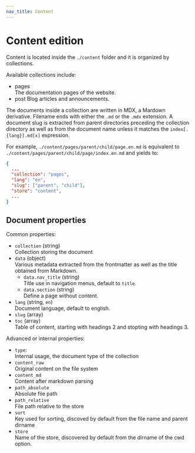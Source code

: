 ```yaml
---
nav_title: Content
---
```


# Content edition

Content is located inside the `./content` folder and it is organized by collections.

Available collections include:

- pages   
  The documentation pages of the website.
- post
  Blog articles and announcements.

The documents inside a collection are written in MDX, a Mardown derivative. Filename ends with either the `.md` or the `.mdx` extension. A document slug is extracted from parent directories preceding the collection directory as well as from the document name unless it matches the `index[.{lang}].md[x]` expression.

For example, `./content/pages/parent/child/page.en.md` is equivalent to `./content/pages/parent/child/page/index.en.md` and yields to:

```json
{
  ...
  "collection": "pages",
  "lang": "en",
  "slug": ["parent", "child"],
  "store": "content",
  ...
}
```

## Document properties

Common properties:

- `collection` (string)   
  Collection storing the document
- `data` (object)   
  Various metadata extracted from the frontmatter as well as the title obtained from Markdown.
  - `data.nav_title` (string)   
    Title use in navigation menus, default to `title`.
  - `data.section` (string)   
    Define a page without content.
- `lang` (string, `en`)   
  Document language, default to english.
- `slug` (array)   
- `toc` (array)   
  Table of content, starting with headings 2 and stopting with headings 3.

Advanced or internal properties:

- `type`:   
  Internal usage, the document type of the collection
- `content_raw`   
  Original content on the file system
- `content_md`   
  Content after markdown parsing
- `path_absolute`   
  Absolute file path
- `path_relative`   
  File path relative to the store
- `sort`   
  Key used for sorting, discoved by default from the file name and parent dirname
- `store`   
  Name of the store, discovered by default from the dirname of the cwd option.

